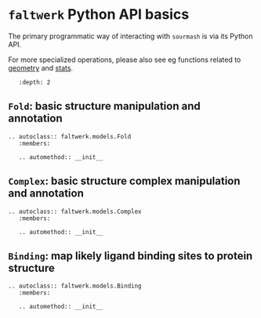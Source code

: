 # `faltwerk` Python API basics

The primary programmatic way of interacting with `sourmash` is via
its Python API.

For more specialized operations, please also see eg functions related to [geometry](geometry.md) and [stats](stats.md).

```{contents}
   :depth: 2
```

## `Fold`: basic structure manipulation and annotation

```{eval-rst}
.. autoclass:: faltwerk.models.Fold
   :members:

   .. automethod:: __init__
```

## `Complex`: basic structure complex manipulation and annotation

```{eval-rst}
.. autoclass:: faltwerk.models.Complex
   :members:

   .. automethod:: __init__
```

## `Binding`: map likely ligand binding sites to protein structure

```{eval-rst}
.. autoclass:: faltwerk.models.Binding
   :members:

   .. automethod:: __init__
```